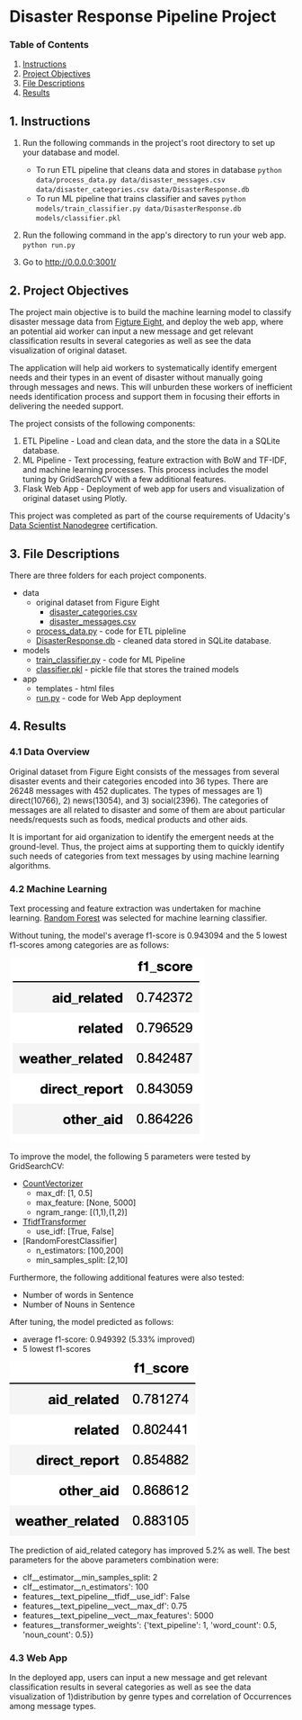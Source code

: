 # Disaster Response Pipeline Project
### Table of Contents
1. [Instructions](#installation)
2. [Project Objectives](#objectives)
3. [File Descriptions](#files)
4. [Results](#results)

## 1. Instructions <a name='installation'></a>
1. Run the following commands in the project's root directory to set up your database and model.

    - To run ETL pipeline that cleans data and stores in database
        `python data/process_data.py data/disaster_messages.csv data/disaster_categories.csv data/DisasterResponse.db`
    - To run ML pipeline that trains classifier and saves
        `python models/train_classifier.py data/DisasterResponse.db models/classifier.pkl`

2. Run the following command in the app's directory to run your web app.
    `python run.py`

3. Go to http://0.0.0.0:3001/

## 2. Project Objectives <a name='objectives'></a>
The project main objective is to build the machine learning model to classify disaster message data from [Figture Eight](https://appen.com), and deploy the web app, where an potential aid worker can input a new message and get relevant classification results in several categories as well as see the data visualization of original dataset.

The application will help aid workers to systematically identify emergent needs and their types in an event of disaster without manually going through messages and news. This will unburden these workers of inefficient needs identification process and support them in focusing their efforts in delivering the needed support. 

The project consists of the following components:
1. ETL Pipeline - Load and clean data, and the store the data in a SQLite database.
2. ML Pipeline - Text processing, feature extraction with BoW and TF-IDF, and machine learning processes. This process includes the model tuning by GridSearchCV with a few additional features.
3. Flask Web App - Deployment of web app for users and visualization of original dataset using Plotly.

This project was completed as part of the course requirements of Udacity's [Data Scientist Nanodegree](https://www.udacity.com/course/data-scientist-nanodegree--nd025) certification.

## 3. File Descriptions <a name="files"></a>
There are three folders for each project components.
- data
  - original dataset from Figure Eight
    - [disaster_categories.csv](data/disaster_categories.csv)
    - [disaster_messages.csv](data/disaster_messages.csv)
  - [process_data.py](data/process_data.py) - code for ETL pipleline
  - [DisasterResponse.db](data/DisasterResponse.db) - cleaned data stored in SQLite database.
- models
  - [train_classifier.py](models/train_classifier.py) - code for ML Pipeline
  - [classifier.pkl](models/classifier.pkl) - pickle file that stores the trained models
- app
  - templates - html files
  - [run.py](app/run.py) - code for Web App deployment

## 4. Results <a name="results"></a>
### 4.1 Data Overview <a name="data"></a>
Original dataset from Figure Eight consists of the messages from several disaster events and their categories encoded into 36 types. There are 26248 messages with 452 duplicates. The types of messages are 1) direct(10766), 2) news(13054), and 3) social(2396). The categories of messages are all related to disaster and some of them are about particular needs/requests such as foods, medical products and other aids.

It is important for aid organization to identify the emergent needs at the ground-level. Thus, the project aims at supporting them to quickly identify such needs of categories from text messages by using machine learning algorithms.

### 4.2 Machine Learning <a name="ml"></a>
Text processing and feature extraction was undertaken for machine learning. [Random Forest](https://scikit-learn.org/stable/modules/generated/sklearn.ensemble.RandomForestClassifier.html) was selected for machine learning classifier.

Without tuning, the model's average f1-score is 0.943094 and the 5 lowest f1-scores among categories are as follows:

![this is an image](/images/f1_ml1.png)

To improve the model, the following 5 parameters were tested by GridSearchCV:
- [CountVectorizer](https://scikit-learn.org/stable/modules/generated/sklearn.feature_extraction.text.CountVectorizer.html)
  - max_df: [1, 0.5]
  - max_feature: [None, 5000]
  - ngram_range: [(1,1),(1,2)]
- [TfidfTransformer](https://scikit-learn.org/stable/modules/generated/sklearn.feature_extraction.text.TfidfTransformer.html?highlight=tfidftransformer#sklearn.feature_extraction.text.TfidfTransformer)
  - use_idf: [True, False]
- [RandomForestClassifier]
  - n_estimators: [100,200]
  - min_samples_split: [2,10]

Furthermore, the following additional features were also tested:
- Number of words in Sentence
- Number of Nouns in Sentence

After tuning, the model predicted as follows:
- average f1-score: 0.949392 (5.33% improved)
- 5 lowest f1-scores

![this is an image](/images/f1_ml2.png)

The prediction of aid_related category has improved 5.2% as well. The best parameters for the above parameters combination were:
- clf__estimator__min_samples_split: 2
- clf__estimator__n_estimators': 100
- features__text_pipeline__tfidf__use_idf': False
- features__text_pipeline__vect__max_df': 0.75
- features__text_pipeline__vect__max_features': 5000
- features__transformer_weights': {'text_pipeline': 1, 'word_count': 0.5, 'noun_count': 0.5}}

### 4.3 Web App <a name="app"></a>
In the deployed app, users can input a new message and get relevant classification results in several categories as well as see the data visualization of 1)distribution by genre types and correlation of Occurrences among message types.
